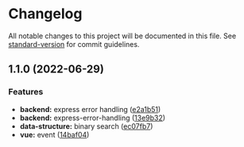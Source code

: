 # Changelog

All notable changes to this project will be documented in this file. See [standard-version](https://github.com/conventional-changelog/standard-version) for commit guidelines.

## 1.1.0 (2022-06-29)

### Features

- **backend:** express error handling ([e2a1b51](https://github.com/Laishuxin/cs-blog/commit/e2a1b5190ff62e24c7d878d684db80f3e19a4a97))
- **backend:** express-error-handling ([13e9b32](https://github.com/Laishuxin/cs-blog/commit/13e9b3298328155b3091500d114c70354ab2941f))
- **data-structure:** binary search ([ec07fb7](https://github.com/Laishuxin/cs-blog/commit/ec07fb7a238616281d3c4007bf9b59e0e0901351))
- **vue:** event ([14baf04](https://github.com/Laishuxin/cs-blog/commit/14baf04405f4e390db59aeffd620610967895ff0))
